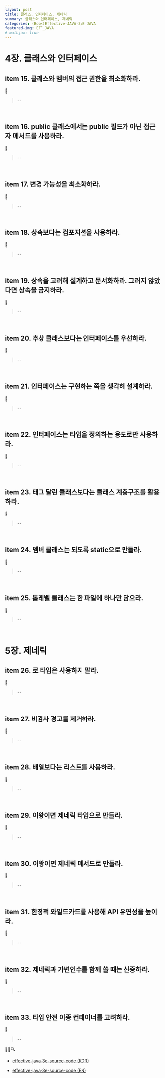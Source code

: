 ```yaml
---
layout: post
title: 클래스, 인터페이스, 제네릭
summary: 클래스와 인터페이스, 제네릭
categories: (Book)Effective-JAVA-3/E JAVA
featured-img: EFF_JAVA
# mathjax: true
---
```


# 4장. 클래스와 인터페이스

## item 15. 클래스와 멤버의 접근 권한을 최소화하라.

🔔

> --

<br>

## item 16. public 클래스에서는 public 필드가 아닌 접근자 메서드를 사용하라.

🔔

> --

<br>

## item 17. 변경 가능성을 최소화하라.

🔔

> --

<br>

## item 18. 상속보다는 컴포지션을 사용하라.

🔔

> --

<br>

## item 19. 상속을 고려해 설계하고 문서화하라. 그러지 않았다면 상속을 금지하라.

🔔

> --

<br>

## item 20. 추상 클래스보다는 인터페이스를 우선하라.

🔔

> --

<br>

## item 21. 인터페이스는 구현하는 쪽을 생각해 설계하라.

🔔

> --

<br>

## item 22. 인터페이스는 타입을 정의하는 용도로만 사용하라.

🔔

> --

<br>

## item 23. 태그 달린 클래스보다는 클래스 계층구조를 활용하라.

🔔

> --

<br>

## item 24. 멤버 클래스는 되도록 static으로 만들라.

🔔

> --

<br>

## item 25. 톱레벨 클래스는 한 파일에 하나만 담으라.

🔔

> --

<br>

# 5장. 제네릭

## item 26. 로 타입은 사용하지 말라.

🔔

> --

<br>

## item 27. 비검사 경고를 제거하라.

🔔

> --

<br>

## item 28. 배열보다는 리스트를 사용하라.

🔔

> --

<br>

## item 29. 이왕이면 제네릭 타입으로 만들라.

🔔

> --

<br>

## item 30. 이왕이면 제네릭 메서드로 만들라.

🔔

> --

<br>

## item 31. 한정적 와일드카드를 사용해 API 유연성을 높이라.

🔔

> --

<br>

## item 32. 제네릭과 가변인수를 함께 쓸 때는 신중하라.

🔔

> --

<br>

## item 33. 타입 안전 이종 컨테이너를 고려하라.

🔔

> --


📝🔔🔍

- [effective-java-3e-source-code (KOR)](https://github.com/WegraLee/effective-java-3e-source-code)

- [effective-java-3e-source-code (EN)](https://github.com/jbloch/effective-java-3e-source-code)
